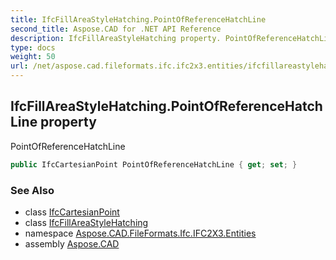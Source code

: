 ```yaml
---
title: IfcFillAreaStyleHatching.PointOfReferenceHatchLine
second_title: Aspose.CAD for .NET API Reference
description: IfcFillAreaStyleHatching property. PointOfReferenceHatchLine
type: docs
weight: 50
url: /net/aspose.cad.fileformats.ifc.ifc2x3.entities/ifcfillareastylehatching/pointofreferencehatchline/
---
```

## IfcFillAreaStyleHatching.PointOfReferenceHatchLine property

PointOfReferenceHatchLine

```csharp
public IfcCartesianPoint PointOfReferenceHatchLine { get; set; }
```

### See Also

* class [IfcCartesianPoint](../../ifccartesianpoint/)
* class [IfcFillAreaStyleHatching](../)
* namespace [Aspose.CAD.FileFormats.Ifc.IFC2X3.Entities](../../ifcfillareastylehatching/)
* assembly [Aspose.CAD](../../../)


